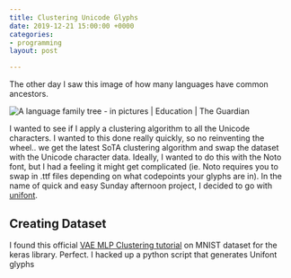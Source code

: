```yaml
---
title: Clustering Unicode Glyphs
date: 2019-12-21 15:00:00 +0000
categories:
- programming
layout: post

---
```

The other day I saw this image of how many languages have common ancestors. 

![A language family tree - in pictures | Education | The Guardian](https://i.guim.co.uk/img/static/sys-images/Guardian/Pix/pictures/2015/1/7/1420647015259/3628f5a3-9110-4c01-bcfc-9b4ca9c00bd5-2060x1340.jpeg?width=700&quality=85&auto=format&fit=max&s=b1faf7592ff0c181856205ab61ba4989)

I wanted to see if I apply a clustering algorithm to all the Unicode characters. I wanted to this done really quickly, so no reinventing the wheel.. we get the latest SoTA clustering algorithm and swap the dataset with the Unicode character data. Ideally, I wanted to do this with the Noto font, but I had a feeling it might get complicated (ie. Noto requires you to swap in .ttf files depending on what codepoints your glyphs are in). In the name of quick and easy Sunday afternoon project, I decided to go with [unifont](https://unifoundry.com/unifont/ "unifont"). 

## Creating Dataset

I found this official [VAE MLP Clustering tutorial](https://blog.keras.io/building-autoencoders-in-keras.html) on MNIST dataset for the keras library. Perfect. I hacked up a python script that generates Unifont glyphs 